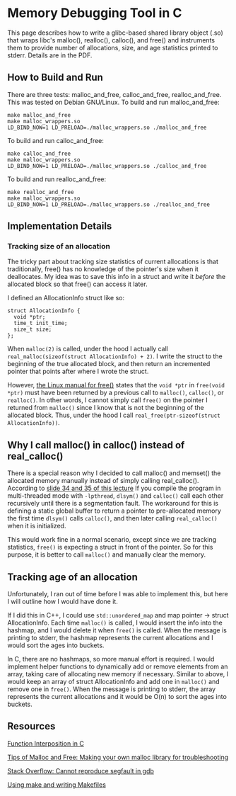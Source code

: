 # Memory Debugging Tool in C

This page describes how to write a glibc-based shared library object (.so) that
wraps libc's malloc(), realloc(), calloc(), and free() and instruments them to
provide number of allocations, size, and age statistics printed to stderr.
Details are in the PDF.

## How to Build and Run

There are three tests: malloc_and_free, calloc_and_free, realloc_and_free.
This was tested on Debian GNU/Linux.
To build and run malloc_and_free:

```
make malloc_and_free
make malloc_wrappers.so
LD_BIND_NOW=1 LD_PRELOAD=./malloc_wrappers.so ./malloc_and_free
```

To build and run calloc_and_free:

```
make calloc_and_free
make malloc_wrappers.so
LD_BIND_NOW=1 LD_PRELOAD=./malloc_wrappers.so ./calloc_and_free
```

To build and run realloc_and_free:

```
make realloc_and_free
make malloc_wrappers.so
LD_BIND_NOW=1 LD_PRELOAD=./malloc_wrappers.so ./realloc_and_free
```

## Implementation Details

### Tracking size of an allocation

The tricky part about tracking size statistics of current
allocations is that traditionally, free() has no knowledge of the pointer's
size when it deallocates. My idea was to save this info in a struct
and write it *before* the allocated block so that free() can access it later.

I defined an AllocationInfo struct like so:

```
struct AllocationInfo {
  void *ptr;
  time_t init_time;
  size_t size;
};
```

When `malloc(2)` is called, under the hood I actually call
`real_malloc(sizeof(struct AllocationInfo) + 2)`. I write the struct to the
beginning of the true allocated block, and then return an incremented pointer
that points after where I wrote the struct.

However, [the Linux manual for free()](https://man7.org/linux/man-pages/man3/free.3.html)
states that the `void *ptr` in `free(void *ptr)` must have been returned by a
previous call to `malloc()`, `calloc()`, or `realloc()`. In other words, I
cannot simply call `free()` on the pointer I returned from `malloc()` since I
know that is not the beginning of the allocated block. Thus, under the hood I
call `real_free(ptr-sizeof(struct AllocationInfo))`.

## Why I call malloc() in calloc() instead of real_calloc()
There is a special reason why I decided to call malloc() and memset() the
allocated memory manually instead of simply calling real_calloc(). According to
[slide 34 and 35 of this lecture](https://elinux.org/images/b/b5/Elc2013_Kobayashi.pdf)
If you compile the program in multi-threaded mode with `-lpthread`, `dlsym()` and
`calloc()` call each other recursively until there is a segmentation fault. The
workaround for this is defining a static global buffer to return a pointer to 
pre-allocated memory the first time `dlsym()` calls `calloc()`, and then later
calling `real_calloc()` when it is initialized.

This would work fine in a normal scenario, except since we are tracking
statistics, `free()` is expecting a struct in front of the pointer. So for this
purpose, it is better to call `malloc()` and manually clear the memory.

## Tracking age of an allocation

Unfortunately, I ran out of time before I was able to implement this, but here
I will outline how I would have done it.

If I did this in C++, I could use `std::unordered_map` and map
pointer -> struct AllocationInfo. Each time `malloc()` is called, I would insert
the info into the hashmap, and I would delete it when `free()` is called. When
the message is printing to stderr, the hashmap represents the current
allocations and I would sort the ages into buckets.

In C, there are no hashmaps, so more manual effort is required. I would
implement helper functions to dynamically add or remove elements from an array,
taking care of allocating new memory if necessary. Similar to above, I would
keep an array of struct AllocationInfo and add one in `malloc()` and remove
one in `free()`. When the message is printing to stderr, the array represents
the current allocations and it would be O(n) to sort the ages into buckets.

## Resources
[Function Interposition in C](https://www.geeksforgeeks.org/function-interposition-in-c-with-an-example-of-user-defined-malloc/)

[Tips of Malloc and Free: Making your own malloc library for troubleshooting](https://elinux.org/images/b/b5/Elc2013_Kobayashi.pdf)

[Stack Overflow: Cannot reproduce segfault in gdb](https://stackoverflow.com/questions/7057651/cannot-reproduce-segfault-in-gdb)

[Using make and writing Makefiles](https://www.cs.swarthmore.edu/~newhall/unixhelp/howto_makefiles.html)

